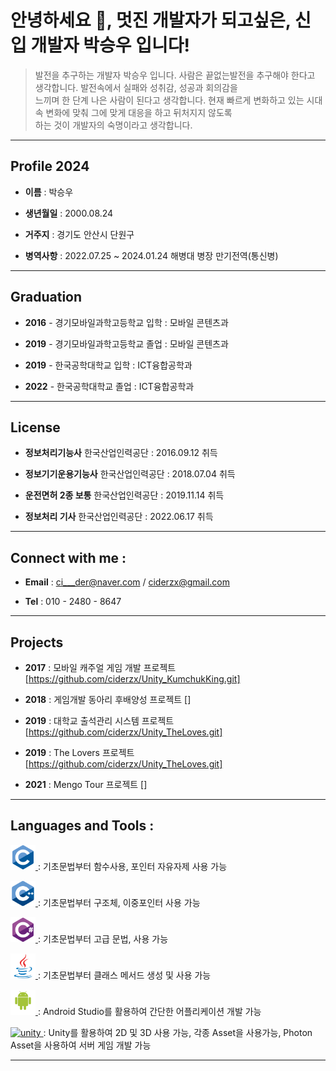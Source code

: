 <h1 align="left">안녕하세요 👋, 멋진 개발자가 되고싶은, 신입 개발자 박승우 입니다!</h1>

> 발전을 추구하는 개발자 박승우 입니다. 사람은 끝없는발전을 추구해야 한다고 생각합니다. 발전속에서 실패와 성취감, 성공과 회의감을 </br>
> 느끼며 한 단계 나은 사람이 된다고 생각합니다. 현재 빠르게 변화하고 있는 시대 속 변화에 맞춰 그에 맞게 대응을 하고 뒤처지지 않도록 </br>
> 하는 것이 개발자의 숙명이라고 생각합니다.

---

<h2 align="left"> Profile 2024 </h2>

+ **이름** : 박승우

+ **생년월일** : 2000.08.24

+ **거주지** : 경기도 안산시 단원구

+ **병역사항** : 2022.07.25 ~ 2024.01.24 해병대 병장 만기전역(통신병)
  
---

<h2 align="left"> Graduation </h2>

+ **2016** - 경기모바일과학고등학교 입학 : 모바일 콘텐츠과

+ **2019** - 경기모바일과학고등학교 졸업 : 모바일 콘텐츠과

+ **2019** - 한국공학대학교 입학 : ICT융합공학과

+ **2022** - 한국공학대학교 졸업 : ICT융합공학과

---

<h2 align="left"> License </h2>

+ **정보처리기능사** 한국산업인력공단 : 2016.09.12 취득

+ **정보기기운용기능사** 한국산업인력공단 : 2018.07.04 취득

+ **운전면허 2종 보통** 한국산업인력공단 : 2019.11.14 취득

+ **정보처리 기사** 한국산업인력공단 : 2022.06.17 취득
---

<h2 align="left"> Connect with me : </h2>

+ **Email** : ci___der@naver.com  /  ciderzx@gmail.com

+ **Tel** : 010 - 2480 - 8647

---

<h2 align="left"> Projects </h2>

+ **2017** : 모바일 캐주얼 게임 개발 프로젝트 [https://github.com/ciderzx/Unity_KumchukKing.git]

+ **2018** : 게임개발 동아리 후배양성 프로젝트 []

+ **2019** : 대학교 출석관리 시스템 프로젝트 [https://github.com/ciderzx/Unity_TheLoves.git]

+ **2019** : The Lovers 프로젝트 [https://github.com/ciderzx/Unity_TheLoves.git]

+ **2021** : Mengo Tour 프로젝트 []

---

<h2 align="left">Languages and Tools : </h2>
<p align="left">
  <a href="https://www.cprogramming.com/" target="_blank" rel="noreferrer"> <img src="https://raw.githubusercontent.com/devicons/devicon/master/icons/c/c-original.svg" alt="c" width="40" height="40"/> </a>
   :  기초문법부터 함수사용, 포인터 자유자제 사용 가능
  </br> 
  
  <a href="https://www.w3schools.com/cpp/" target="_blank" rel="noreferrer"> <img src="https://raw.githubusercontent.com/devicons/devicon/master/icons/cplusplus/cplusplus-original.svg" alt="cplusplus" width="40" height="40"/> </a> 
  :  기초문법부터 구조체, 이중포인터 사용 가능
  </br> 
  
  <a href="https://www.w3schools.com/cs/" target="_blank" rel="noreferrer"> <img src="https://raw.githubusercontent.com/devicons/devicon/master/icons/csharp/csharp-original.svg" alt="csharp" width="40" height="40"/> </a> 
  :  기초문법부터 고급 문법, 사용 가능
  </br> 
  
  <a href="https://www.java.com" target="_blank" rel="noreferrer"> <img src="https://raw.githubusercontent.com/devicons/devicon/master/icons/java/java-original.svg" alt="java" width="40" height="40"/> </a> 
  :  기초문법부터 클래스 메서드 생성 및 사용 가능
  </br> 
  
  <a href="https://developer.android.com" target="_blank" rel="noreferrer"> <img src="https://raw.githubusercontent.com/devicons/devicon/master/icons/android/android-original-wordmark.svg" alt="android" width="40" height="40"/> </a> 
  :  Android Studio를 활용하여 간단한 어플리케이션 개발 가능
  </br> 
  
  <a href="https://unity.com/" target="_blank" rel="noreferrer"> <img src="https://www.vectorlogo.zone/logos/unity3d/unity3d-icon.svg" alt="unity" width="40" height="40"/> </a> 
  :  Unity를 활용하여 2D 및 3D 사용 가능, 각종 Asset을 사용가능, Photon Asset을 사용하여 서버 게임 개발 가능
  </br> 
</p>

---
